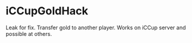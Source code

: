 # iCCupGoldHack
Leak for fix. Transfer gold to another player. Works on iCCup server and possible at others.
